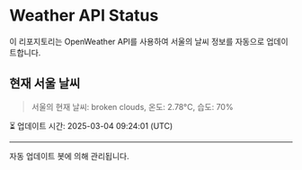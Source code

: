 
# Weather API Status

이 리포지토리는 OpenWeather API를 사용하여 서울의 날씨 정보를 자동으로 업데이트합니다.

## 현재 서울 날씨
> 서울의 현재 날씨: broken clouds, 온도: 2.78°C, 습도: 70%

⏳ 업데이트 시간: 2025-03-04 09:24:01 (UTC)

---
자동 업데이트 봇에 의해 관리됩니다.
